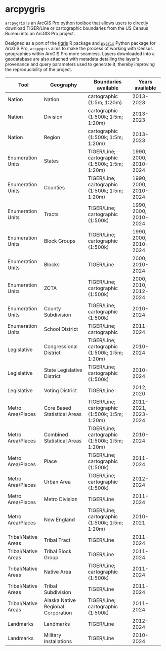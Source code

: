 # arcpygris

`arcpygris` is an ArcGIS Pro python toolbox that allows users to directly download TIGER/Line or cartographic boundaries from the US Census Bureau into an ArcGIS Pro project.

Designed as a port of the [tigris](https://github.com/walkerke/tigris) R package and [`pygris`](https://github.com/walkerke/pygris) Python package for ArcGIS Pro, `arcpygris` aims to make the process of working with Census geographies within ArcGIS Pro more seamless. Layers downloaded into a geodatabase are also attached with metadata detailing the layer's provenance and query parameters used to generate it, thereby improving the reproducibility of the project.

| Tool                | Geography                          | Boundaries available                           | Years available       |
|------------------|------------------|--------------------|------------------|
| Nation              | Nation                             | cartographic (1:5m; 1:20m)                     | 2013-2023             |
| Nation              | Division                           | cartographic (1:500k; 1:5m; 1:20m)             | 2013-2023             |
| Nation              | Region                             | cartographic (1:500k; 1:5m; 1:20m)             | 2013-2023             |
| Enumeration Units   | States                             | TIGER/Line; cartographic (1:500k; 1:5m; 1:20m) | 1990, 2000, 2010-2024 |
| Enumeration Units   | Counties                           | TIGER/Line; cartographic (1:500k; 1:5m; 1:20m) | 1990, 2000, 2010-2024 |
| Enumeration Units   | Tracts                             | TIGER/Line; cartographic (1:500k)              | 1990, 2000, 2010-2024 |
| Enumeration Units   | Block Groups                       | TIGER/Line; cartographic (1:500k)              | 1990, 2000, 2010-2024 |
| Enumeration Units   | Blocks                             | TIGER/Line                                     | 2000, 2010-2024       |
| Enumeration Units   | ZCTA                               | TIGER/Line; cartographic (1:500k)              | 2000, 2010, 2012-2024 |
| Enumeration Units   | County Subdivision                 | TIGER/Line; cartographic (1:500k)              | 2010-2024             |
| Enumeration Units   | School District                    | TIGER/Line; cartographic                       | 2011-2024             |
| Legislative         | Congressional District             | TIGER/Line; cartographic (1:500k; 1:5m; 1:20m) | 2010-2024             |
| Legislative         | State Legislative District         | TIGER/Line; cartographic (1:500k)              | 2010-2024             |
| Legislative         | Voting District                    | TIGER/Line                                     | 2012, 2020            |
| Metro Area/Places   | Core Based Statistical Areas       | TIGER/Line; cartographic (1:500k; 1:5m; 1:20m) | 2011-2021, 2023-2024  |
| Metro Area/Places   | Combined Statistical Areas         | TIGER/Line; cartographic (1:500k; 1:5m; 1:20m) | 2010-2024             |
| Metro Area/Places   | Place                              | TIGER/Line; cartographic (1:500k)              | 2011-2024             |
| Metro Area/Places   | Urban Area                         | TIGER/Line; cartographic (1:500k)              | 2012-2024             |
| Metro Area/Places   | Metro Division                     | TIGER/Line                                     | 2011-2024             |
| Metro Area/Places   | New England                        | TIGER/Line; cartographic (1:500k; 1:5m; 1:20m) | 2010-2021             |
| Tribal/Native Areas | Tribal Tract                       | TIGER/Line                                     | 2011-2024             |
| Tribal/Native Areas | Tribal Block Group                 | TIGER/Line                                     | 2011-2024             |
| Tribal/Native Areas | Native Area                        | TIGER/Line; cartographic (1:500k)              | 2011-2024             |
| Tribal/Native Areas | Tribal Subdivision                 | TIGER/Line                                     | 2011-2024             |
| Tribal/Native Areas | Alaska Native Regional Corporation | TIGER/Line; cartographic (1:500k)              | 2011-2024             |
| Landmarks           | Landmarks                          | TIGER/Line                                     | 2012-2024             |
| Landmarks           | Military Installations             | TIGER/Line                                     | 2010-2024             |